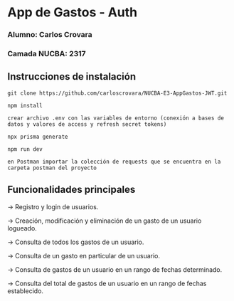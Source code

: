 # App de Gastos - Auth

### Alumno: Carlos Crovara

### Camada NUCBA: 2317

## Instrucciones de instalación

```
git clone https://github.com/carloscrovara/NUCBA-E3-AppGastos-JWT.git

npm install

crear archivo .env con las variables de entorno (conexión a bases de datos y valores de access y refresh secret tokens)

npx prisma generate

npm run dev

en Postman importar la colección de requests que se encuentra en la carpeta postman del proyecto
```

## Funcionalidades principales

-> Registro y login de usuarios.

-> Creación, modificación y eliminación de un gasto de un usuario logueado.

-> Consulta de todos los gastos de un usuario. 

-> Consulta de un gasto en particular de un usuario.

-> Consulta de gastos de un usuario en un rango de fechas determinado. 

-> Consulta del total de gastos de un usuario en un rango de fechas establecido. 